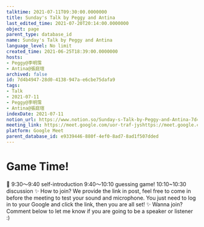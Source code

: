 ```yaml
---
talktime: 2021-07-11T09:30:00.0000000
title: Sunday's Talk by Peggy and Antina
last_edited_time: 2021-07-20T20:14:00.0000000
object: page
parent_type: database_id
name: Sunday's Talk by Peggy and Antina
language_level: No limit
created_time: 2021-06-25T18:39:00.0000000
hosts:
- Peggy@李明霈
- Antina@張庭瑄
archived: false
id: 7d4b4947-28d0-4138-947a-e6cbe75dafa9
tags:
- Talk
- 2021-07-11
- Peggy@李明霈
- Antina@張庭瑄
indexDate: 2021-07-11
notion_url: https://www.notion.so/Sunday-s-Talk-by-Peggy-and-Antina-7d4b494728d04138947ae6cbe75dafa9
meeting_link: https://meet.google.com/uor-traf-jyshttps://meet.google.com/uor-traf-jys
platform: Google Meet
parent_database_id: e9339446-880f-4ef0-8ad7-8ad1f507dded
---
```



# Game Time!
📅
9:30～9:40 self-introduction
9:40～10:10 guessing game!
10:10~10:30 discussion
✨
How to join?
We provide the link in post, feel free to come in before the meeting to test your sound and microphone. You just need to log in to your Google and click the link, then you are all set!
✨
Wanna join?
Comment below to let me know if you are going to be a speaker or listener :)


